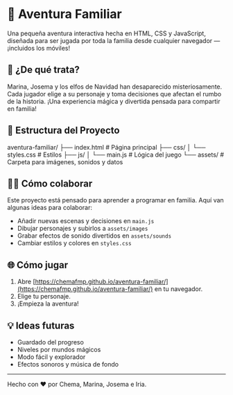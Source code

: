 # 🌟 Aventura Familiar

Una pequeña aventura interactiva hecha en HTML, CSS y JavaScript, diseñada para ser jugada por toda la familia desde cualquier navegador — ¡incluidos los móviles!

## 🚀 ¿De qué trata?

Marina, Josema y los elfos de Navidad han desaparecido misteriosamente. Cada jugador elige a su personaje y toma decisiones que afectan el rumbo de la historia. ¡Una experiencia mágica y divertida pensada para compartir en familia!

## 📂 Estructura del Proyecto
aventura-familiar/
├── index.html             # Página principal
├── css/
│   └── styles.css         # Estilos
├── js/
│   └── main.js            # Lógica del juego
└── assets/                # Carpeta para imágenes, sonidos y datos

## 🧑‍💻 Cómo colaborar

Este proyecto está pensado para aprender a programar en familia. Aquí van algunas ideas para colaborar:

- Añadir nuevas escenas y decisiones en `main.js`
- Dibujar personajes y subirlos a `assets/images`
- Grabar efectos de sonido divertidos en `assets/sounds`
- Cambiar estilos y colores en `styles.css`

## 🌐 Cómo jugar

1. Abre [https://chemafmp.github.io/aventura-familiar/](https://chemafmp.github.io/aventura-familiar/) en tu navegador.
2. Elige tu personaje.
3. ¡Empieza la aventura!

## 💡 Ideas futuras

- Guardado del progreso
- Niveles por mundos mágicos
- Modo fácil y explorador
- Efectos sonoros y música de fondo

---

Hecho con ❤️ por Chema, Marina, Josema e Iria.
